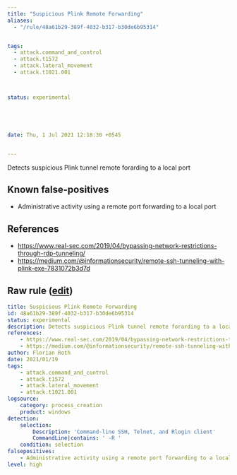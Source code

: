 ```yaml
---
title: "Suspicious Plink Remote Forwarding"
aliases:
  - "/rule/48a61b29-389f-4032-b317-b30de6b95314"


tags:
  - attack.command_and_control
  - attack.t1572
  - attack.lateral_movement
  - attack.t1021.001



status: experimental





date: Thu, 1 Jul 2021 12:18:30 +0545


---
```


Detects suspicious Plink tunnel remote forarding to a local port

<!--more-->


## Known false-positives

* Administrative activity using a remote port forwarding to a local port



## References

* https://www.real-sec.com/2019/04/bypassing-network-restrictions-through-rdp-tunneling/
* https://medium.com/@informationsecurity/remote-ssh-tunneling-with-plink-exe-7831072b3d7d


## Raw rule ([edit](https://github.com/SigmaHQ/sigma/edit/master/rules/windows/process_creation/proc_creation_win_susp_plink_remote_forward.yml))
```yaml
title: Suspicious Plink Remote Forwarding
id: 48a61b29-389f-4032-b317-b30de6b95314
status: experimental
description: Detects suspicious Plink tunnel remote forarding to a local port
references:
    - https://www.real-sec.com/2019/04/bypassing-network-restrictions-through-rdp-tunneling/
    - https://medium.com/@informationsecurity/remote-ssh-tunneling-with-plink-exe-7831072b3d7d
author: Florian Roth
date: 2021/01/19
tags:
    - attack.command_and_control
    - attack.t1572
    - attack.lateral_movement
    - attack.t1021.001
logsource:
    category: process_creation
    product: windows
detection:
    selection:
        Description: 'Command-line SSH, Telnet, and Rlogin client'
        CommandLine|contains: ' -R '
    condition: selection
falsepositives:
    - Administrative activity using a remote port forwarding to a local port
level: high

```
